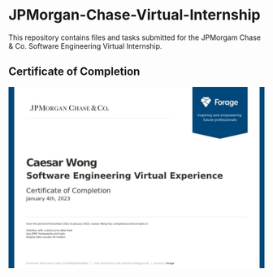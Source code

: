 # JPMorgan-Chase-Virtual-Internship
This repository contains files and tasks submitted for the JPMorgam Chase &amp; Co. Software Engineering Virtual Internship.


## Certificate of Completion
![Certificate](completion_certificate_img.jpg)